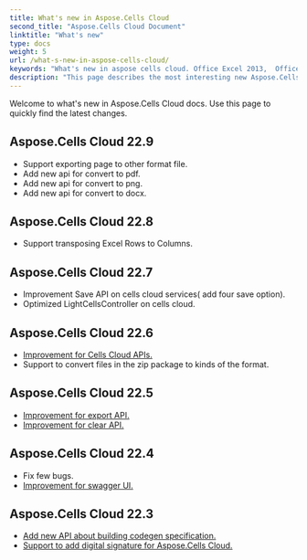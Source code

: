 ```yaml
---
title: What's new in Aspose.Cells Cloud
second_title: "Aspose.Cells Cloud Document"
linktitle: "What's new"
type: docs
weight: 5
url: /what-s-new-in-aspose-cells-cloud/
keywords: "What's new in aspose cells cloud. Office Excel 2013,  Office Excel 2016,  Office Excel 2019，office Excel 365."
description: "This page describes the most interesting new Aspose.Cells Cloud features introduced in recent releases."
---
```


Welcome to what's new in Aspose.Cells Cloud docs. Use this page to quickly find the latest changes.

## Aspose.Cells Cloud 22.9

* Support exporting page to other format file. 
* Add new api for convert to pdf. 
* Add new api for convert to png. 
* Add new api for convert to docx. 
## Aspose.Cells Cloud 22.8

* Support transposing Excel Rows to Columns.

## Aspose.Cells Cloud 22.7

* Improvement Save API on cells cloud services( add four save option).
* Optimized LightCellsController on cells cloud.

## Aspose.Cells Cloud 22.6

* [Improvement for Cells Cloud APIs.](/cells/aspose-cells-cloud-22-6-release-notes/)
* Support to convert files in the zip package to kinds of the format.

## Aspose.Cells Cloud 22.5

* [Improvement for export API.](https://docs.aspose.cloud/cells/export/)
* [Improvement for clear API.](https://docs.aspose.cloud/cells/clear/)

## Aspose.Cells Cloud 22.4

* Fix few bugs.
* [Improvement for swagger UI.](https://apireference.aspose.cloud/cells/)

## Aspose.Cells Cloud 22.3

* [Add new API about building codegen specification.](https://api.aspose.cloud/v3.0/cells/codegen/spec)
* [Support to add digital signature for Aspose.Cells Cloud.](/cells/workbook/digital-signature/)

